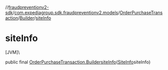 //[fraudpreventionv2-sdk](../../../../index.md)/[com.expediagroup.sdk.fraudpreventionv2.models](../../index.md)/[OrderPurchaseTransaction](../index.md)/[Builder](index.md)/[siteInfo](site-info.md)

# siteInfo

[JVM]\

public final [OrderPurchaseTransaction.Builder](index.md)[siteInfo](site-info.md)([SiteInfo](../../-site-info/index.md)siteInfo)
